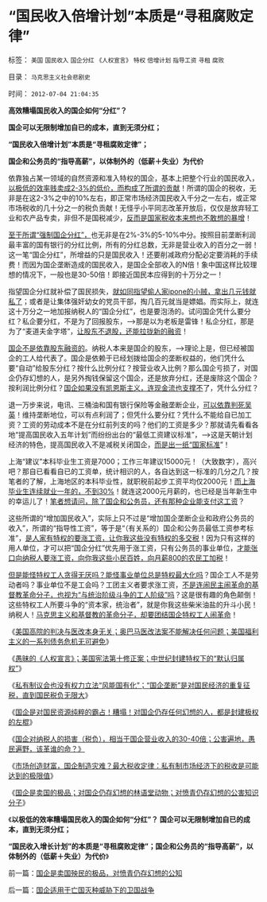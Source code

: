 # “国民收入倍增计划”本质是“寻租腐败定律”

标签： `美国` `国民收入` `国企分红` `《人权宣言》` `特权` `倍增计划` `指导工资` `寻租` `腐败` 

目录： `马克思主义社会悲剧史`

时间： `2012-07-04 21:04:35`

**高效糟塌国民收入的国企如何“分红”？**

**国企可以无限制增加自已的成本，直到无须分红；**

**“国民收入倍增计划”本质是“寻租腐败定律”；**

**国企和公务员的“指导高薪”，以体制外的（低薪＋失业）为代价**

依靠独占某一领域的自然资源和准入特权的国企，基本上把整个行业的国民收入，[以极低的效率贱卖成2-3%的低价，而构成了所谓的贡献](../../../2012/7/2/对国企仍存幻想，都是左棍的封建思想.md)！所谓的国企的税收，无非是在这2-3%之中的10%左右，即正常市场经济国民收入千分之一左右，或正常市场税收的几十分之一的税负贡献！无怪乎小平同志改革开放后，仅仅是放弃轻工业和农产品专卖，非但不是国税减少，[反而是国家税收本来想也不敢想的暴增](../../../2009/8/1/放弃国企垄断去特权，让民企对税收作出贡献.md)！

[至于所谓“强制国企分红”，](../../../2012/6/2/国企私有化和国企分红的不可行性.md)也无非是在2%-3%的5-10%中分。按照目前垄断利润最丰富的国有银行的分红比例，所有的分红总数，无非是营业收入的百分之一弱！这一笔“国企分红”，所增益的只是国民收入！还要削减政府分配必定要消耗的手续费！而因为国企垄断造成的国民收入，是国企全部收入的N倍！象中国这样比较理想的情况下，一般也是30-50倍！即接近国民本应得到的十万分之一！

指望国企分红就补偿了国民损失，[就如同指望偷人家ipone的小贼，拿出几元钱就私了](../../../2012/6/17/准确识别统治者的科学方法；.md)；或者是让集体强奸幼女的党员干部，掏几百元就当是嫖娼。而实际上，就连这十万分之一地加报纳税人的“国企分红”，也是要泡汤的。试问国企凭什么要分红？私企要分红，不是为了回报股东，——>那是以为老板是雷锋！私企分红，那是为了“麦道夫金字塔”，[让股东不退股，还能拉拢新的融资](../../../2011/10/13/禁止国企IPO，才能实现自由登记上市.md)！

[国企不是依靠股东融资的](../../../2012/7/2/国企是对国民的重复征税，直到税负无限大.md)。纳税人本来是国企的股东，——>理论上是，但已经被国企的工人给代表了。国企是依赖于已经划拨给国企的垄断权益的，他们凭什么要“自动”给股东分红？按什么比例分红？按营业收入比例？那么国企亏损了，对国企仍存幻想的人，是另外掏钱保留这个国企，还是放弃分红，还是废除这个国企？按利润比例分红？[国企如果没有凯恩斯主义，连现金流也支撑不](../../../2012/6/20/“向成长型企业倾斜”同样要不得！.md)了，凭什么分红？

退一万步来说，电讯、三桶油和国有银行保险等金融垄断企业，[可以依靠判死吴英](../../../2012/6/10/薛兆丰先生的权威型大脑和吴英案的大字报.md)！维持垄断地位，可以有点利润了；但凭什么要分红？凭什么不能给自已加工资？工资的劳动成本不是在分红前列支的吗？他们的工资是多少？那就请先看看各地“提高国民收入五年计划”而纷纷出台的“最低工资建议标准”，——>这是天朝计划经济的特色，提高国民收入不是减税关闭国企，[而是出一纸“国家标准](../../../2012/5/5/公害知识分子的恶法之国家标准.md)”！

上海“建议”本科毕业生工资是7000；工作三年建议15000元！（大致数字），高兴吧？那自已看看自已的工资单，统计相识的人，各自达到这一标准的几分之几？按笔者的了解，上海地区的本科毕业性，就职税前起步工资平均仅2000元！[而上海毕业生连续就业一年的，不到30%](../../../2009/1/30/教育产业化，考公务员，大学生失业.md)！就连这2000元月薪的，也已经是当年新生中的幸运儿了！[笔者想请问，除了国企和公务员，还有那种企业能支付这工资](../../../2007/11/15/任何规定劳动者工资福利待遇都对劳动者不利.md)？

这些所谓的“增加国民收入”，实际上只不过是“增加国企垄断企业和政府公务员的收入”，所谓的“指导性工资”，等于是“（有关系的）国企和公务员最低工资参考标准”，[是人家有特权的要涨工资，让你我这些没有特权的多交税](../../../2008/11/11/计划经济调用通货膨胀：政府的成本有意义吗？.md)！因为只有这样的用人单位，才可以把“国企分红”优先用于涨工资，只有公务员的事业单位，[才能张口向纳税人要涨工资，向你我这些小民百姓，向月薪800的农民工加税](../../../2012/6/2/高三老师的自杀看工团主义的高度腐败.md)！

[但是能怪特权工人贪得无厌吗？能怪事业单位总是特权最大化吗](../../../2008/7/15/寻租腐败定律：国有企业事加薪，民营个企业下岗.md)？国企工人不是劳动者吗？事业单位不是工会吗？工团主义者要求涨工资，[不是连闹民主闹革命的基督教革命分子，也视为“与统治阶级斗争的工人阶级”吗](../../../2012/6/4/工团主义是历史反动的多数人暴政.md)？这是很有趣的角色颠倒！这些特权工人所要斗争的“资本家，统治者”，就是你我这些柴米油盐的升斗小民！纳税人！[马克思主义和基督教的革命分子，却要团结国企特权工人闹革命](../../../2010/10/21/民主斗士的民主素质太差了.md)！

《[美国高院的判决与医改本身无关；奥巴马医改法案不能解决任何问题；美国福利主义的一系列债务危机无可避免](../../../2012/7/1/美国高院裁决与医改无关，医改与美国法院无关.md)》

《[愚昧的《人权宣言》；美国宪法第十修正案；中世纪封建特权下的“默认归属权”](../../../2012/7/2/愚昧的《人权宣言》不了解“默认归属权”.md)》

《[私有制议会也没有权力立法“风能国有化”；“国企垄断”是对国民经济的重复征税，直到国民税负无限大](../../../2012/7/2/国企是对国民的重复征税，直到税负无限大.md)》

《[国企是对国民资源纯粹的霸占！糟塌！对国企仍存任何幻想的人，都是封建极权的左棍](../../../2012/7/2/愚昧的《人权宣言》不了解“默认归属权”.md)》

《[国企对纳税人的损害（税负），相当于国企营业收入的30-40倍；公害遍地，愚民遍野，该革谁的命？》](../../../2012/7/3/国企对祖国的损害，至少相当于国企收入30-50倍.md)

《[市场创造财富，国企制造灾难？最大税收定律：私有制市场经济下的税收是可能达到的极限值](../../../2012/7/3/市场创造财富，国企制造灾难.md)》

《[国企是卖国的极品；对国企仍存幻想的林语堂动物；对愤青仍存幻想的公害知识分子](../../../2012/7/4/国企是卖国殃民的极品，对愤青仍存幻想的公知.md)》

《**以极低的效率糟塌国民收入的国企如何“分红”？ 国企可以无限制增加自已的成本，直到无须分红；**

**“国民收入增长计划”的本质是“寻租腐败定律”；国企和公务员的“指导高薪”，以体制外的（低薪＋失业）为代价**》



前一篇：[国企是卖国殃民的极品，对愤青仍存幻想的公知](../../../2012/7/4/国企是卖国殃民的极品，对愤青仍存幻想的公知.md)

后一篇：[国企适用于亡国灭种威胁下的卫国战争](../../../2012/7/4/国企适用于亡国灭种威胁下的卫国战争.md)